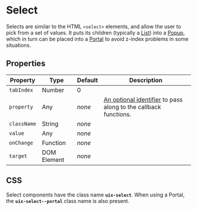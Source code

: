 # Select

Selects are similar to the HTML `<select>` elements, and allow the user to pick from a set of values. It puts its children (typically a [List](../List/README.md)) into a [Popup](../Popup/README.md), which in turn can be placed into a [Portal](../Portal/README.md) to avoid z-index problems in some situations.

## Properties

Property | Type | Default | Description
-------- | ---- | ------- | -----------
`tabIndex` | Number | 0 |
`property` | Any | _none_ | [An optional identifier][property] to pass along to the callback functions.
`className` | String | _none_ |
`value` | Any | _none_ |
`onChange` | Function | _none_ |
`target` | DOM Element | _none_ |

## CSS

Select components have the class name __`uix-select`__. When using a Portal, the __`uix-select--portal`__ class name is also present.

[property]: https://github.com/danburzo/react-recipes/blob/master/recipes/property-pattern.md
